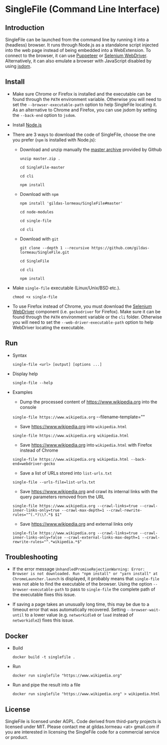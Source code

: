 # SingleFile (Command Line Interface)

## Introduction

SingleFile can be launched from the command line by running it into a (headless) browser. It runs through Node.js as a standalone script injected into the web page instead of being embedded into a WebExtension. To connect to the browser, it can use [Puppeteer](https://github.com/GoogleChrome/puppeteer) or [Selenium WebDriver](https://www.npmjs.com/package/selenium-webdriver). Alternatively, it can also emulate a browser with JavaScript disabled by using [jsdom](https://github.com/jsdom/jsdom).

## Install

- Make sure Chrome or Firefox is installed and the executable can be found through the `PATH` environment variable. Otherwise you will need to set the `--browser-executable-path` option to help SingleFile locating it. As an alternative to Chrome and Firefox, you can use jsdom by setting the `--back-end` option to `jsdom`.

- Install [Node.js](https://nodejs.org)

- There are 3 ways to download the code of SingleFile, choose the one you prefer (`npm` is installed with Node.js):

  - Download and unzip manually the [master archive](https://github.com/gildas-lormeau/SingleFile/archive/master.zip) provided by Github      

    `unzip master.zip .`
  
    `cd SingleFile-master`
  
    `cd cli`
      
    `npm install`
    
  - Download with `npm`
    
    `npm install 'gildas-lormeau/SingleFile#master'`
       
    `cd node-modules`
       
    `cd single-file`
       
    `cd cli`  
  
  - Download with `git`

    `git clone --depth 1 --recursive https://github.com/gildas-lormeau/SingleFile.git`
  
    `cd SingleFile`
  
    `cd cli`
       
    `npm install`        
  
- Make `single-file` executable (Linux/Unix/BSD etc.).

  `chmod +x single-file`

- To use Firefox instead of Chrome, you must download the [Selenium WebDriver](https://www.npmjs.com/package/selenium-webdriver) component (i.e. `geckodriver` for Firefox).  Make sure it can be found through the `PATH` environment variable or the `cli` folder. Otherwise you will need to set the `--web-driver-executable-path` option to help WebDriver locating the executable.

## Run

- Syntax
 
  `single-file <url> [output] [options ...]`

- Display help

  `single-file --help`

- Examples

  - Dump the processed content of https://www.wikipedia.org into the console

  `single-file https://www.wikipedia.org` --filename-template=""

  - Save https://www.wikipedia.org into `wikipedia.html`

  `single-file https://www.wikipedia.org wikipedia.html`

  - Save https://www.wikipedia.org into `wikipedia.html` with Firefox instead of Chrome

  `single-file https://www.wikipedia.org wikipedia.html --back-end=webdriver-gecko`

  - Save a list of URLs stored into `list-urls.txt`

  `single-file --urls-file=list-urls.txt`

  - Save https://www.wikipedia.org and crawl its internal links with the query parameters removed from the URL

  `single-file https://www.wikipedia.org --crawl-links=true --crawl-inner-links-only=true --crawl-max-depth=1 --crawl-rewrite-rules="^(.*)\\?.*$ $1"`

  - Save https://www.wikipedia.org and external links only

  `single-file https://www.wikipedia.org --crawl-links=true --crawl-inner-links-only=false --crawl-external-links-max-depth=1 --crawl-rewrite-rules="^.*wikipedia.*$"`
  
## Troubleshooting

 - If the error message `UnhandledPromiseRejectionWarning: Error: Browser is not downloaded. Run "npm install" or "yarn install" at ChromeLauncher.launch` is displayed, it probably means that `single-file` was not able to find the executable of the browser. Using the option `--browser-executable-path` to pass to `single-file` the complete path of the executable fixes this issue.
 
  - If saving a page takes an unusually long time, this may be due to a timeout error that was automatically recovered. Setting `--browser-wait-until` to a lower value (e.g. `networkidle0` or `load` instead of `networkidle2`) fixes this issue.
  
## Docker

- Build

  `docker build -t singlefile .`
  
- Run

  `docker run singlefile "https://www.wikipedia.org"`
  
- Run and pipe the result into a file

  `docker run singlefile "https://www.wikipedia.org" > wikipedia.html`

## License

SingleFile is licensed under AGPL. Code derived from third-party projects is licensed under MIT. Please contact me at gildas.lormeau &lt;at&gt; gmail.com if you are interested in licensing the SingleFile code for a commercial service or product.
